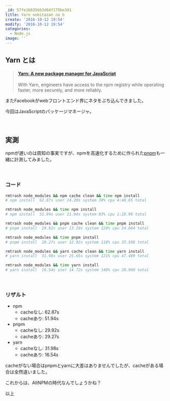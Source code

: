 ```yaml
---
_id: 57fe168356b3d64f175be341
title: Yarn nobitasan no h
create: '2016-10-12 19:54'
modify: '2016-10-12 19:54'
categories:
  - Node.js
image: ''
---
```


## Yarn とは

<blockquote class="embedly-card" data-card-key="efc9713d77434ae8b88ef22dda0a91e8" data-card-controls="0" data-card-width="500" data-card-type="article" data-card-align="left"><h4><a href="https://code.facebook.com/posts/1840075619545360">Yarn: A new package manager for JavaScript</a></h4><p>With Yarn, engineers have access to the npm registry while operating faster, more securely, and more reliably.</p></blockquote>
<script async src="//cdn.embedly.com/widgets/platform.js" charset="UTF-8"></script>

またFacebookがwebフロントエンド界にネタをぶち込んできました。

今回はJavaScriptのパッケージマネージャ。

<!-- more -->

　

## 実測

npmが遅いのは周知の事実ですが、npmを高速化するために作られた[pnpm](http://ricostacruz.com/pnpm/)も一緒に計測してみました。

　

### コード

```bash
rmtrash node_modules && npm cache clean && time npm install
# npm install  62.87s user 24.20s system 30% cpu 4:48.65 total

rmtrash node_modules && time npm install
# npm install  51.94s user 21.94s system 83% cpu 1:28.96 total

rmtrash node_modules && pnpm cache clean && time pnpm install
# pnpm install  29.92s user 13.19s system 124% cpu 34.664 total

rmtrash node_modules && time pnpm install
# pnpm install  29.27s user 12.92s system 118% cpu 35.596 total

rmtrash node_modules && yarn cache clean && time yarn install
# yarn install  31.98s user 25.65s system 121% cpu 47.409 total

rmtrash node_modules && time yarn install
# yarn install  16.54s user 14.72s system 148% cpu 20.990 total
```

　

### リザルト
- npm
    - cacheなし: 62.87s
    - cacheあり: 51.94s
- pnpm
    - cacheなし: 29.92s
    - cacheあり: 29.27s
- yarn
    - cacheなし: 31.98s
    - cacheあり: 16.54s

cacheがない場合はpnpmとyarnに大差はありませんでしたが、cacheがある場合は全然違いました。

これからは、AltNPMの時代なんでしょうかね？

以上
